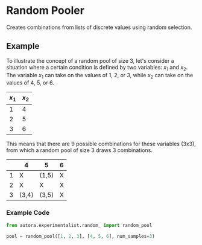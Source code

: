 # Random Pooler

Creates combinations from lists of discrete values using random selection.

## Example


To illustrate the concept of a random pool of size 3, let's consider a situation where a certain condition is defined by two variables: $x_{1}$ and $x_{2}$. The variable $x_{1}$ can take on the values of 1, 2, or 3, while $x_{2}$ can take on the values of 4, 5, or 6.

| $x_{1}$ | $x_{2}$ |
|---------|---------|
| 1       | 4       |
| 2       | 5       |
| 3       | 6       |

This means that there are 9 possible combinations for these variables (3x3), from which a random pool of size 3 draws 3 combinations.

|    | 4     | 5     | 6   |
|----|-------|-------|-----|
| 1  | X     | (1,5) | X   |
| 2  | X     | X     | X   |
| 3  | (3,4) | (3,5) | X   |

### Example Code

```python
from autora.experimentalist.random_ import random_pool

pool = random_pool([1, 2, 3], [4, 5, 6], num_samples=3)
```
